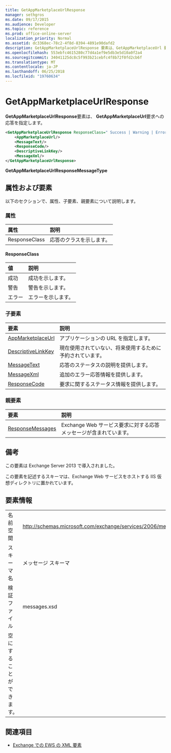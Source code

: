 ```yaml
---
title: GetAppMarketplaceUrlResponse
manager: sethgros
ms.date: 09/17/2015
ms.audience: Developer
ms.topic: reference
ms.prod: office-online-server
localization_priority: Normal
ms.assetid: dc3368ec-78c2-4f8d-8394-4891e90dafd2
description: GetAppMarketplaceUrlResponse 要素は、GetAppMarketplaceUrl 要求への応答を指定します。
ms.openlocfilehash: 553ebfc4615280c77d4a1ef9e5db3e5d10a0f2a4
ms.sourcegitcommit: 34041125dc8c5f993b21cebfc4f8b72f0fd2cb6f
ms.translationtype: MT
ms.contentlocale: ja-JP
ms.lasthandoff: 06/25/2018
ms.locfileid: "19760634"
---
```

# <a name="getappmarketplaceurlresponse"></a>GetAppMarketplaceUrlResponse

**GetAppMarketplaceUrlResponse**要素は、 **GetAppMarketplaceUrl**要求への応答を指定します。 
  
```XML
<GetAppMarketplaceUrlResponse ResponseClass=" Success | Warning | Error ">
    <AppMarketplaceUrl/>
    <MessageText/>
    <ResponseCode/>
    <DescriptiveLinkKey/>
    <MessageXml/>
</GetAppMarketplaceUrlResponse>
```

 **GetAppMarketplaceUrlResponseMessageType**
## <a name="attributes-and-elements"></a>属性および要素

以下のセクションで、属性、子要素、親要素について説明します。
  
### <a name="attributes"></a>属性

|**属性**|**説明**|
|:-----|:-----|
|ResponseClass  <br/> |応答のクラスを示します。  <br/> |
   
#### <a name="responseclass"></a>ResponseClass

|**値**|**説明**|
|:-----|:-----|
|成功  <br/> |成功を示します。  <br/> |
|警告  <br/> |警告を示します。  <br/> |
|エラー  <br/> |エラーを示します。  <br/> |
   
### <a name="child-elements"></a>子要素

|**要素**|**説明**|
|:-----|:-----|
|[AppMarketplaceUrl](appmarketplaceurl.md) <br/> |アプリケーションの URL を指定します。  <br/> |
|[DescriptiveLinkKey](descriptivelinkkey.md) <br/> |現在使用されていない、将来使用するために予約されています。  <br/> |
|[MessageText](messagetext.md) <br/> |応答のステータスの説明を提供します。  <br/> |
|[MessageXml](messagexml.md) <br/> |追加のエラー応答情報を提供します。  <br/> |
|[ResponseCode](responsecode.md) <br/> |要求に関するステータス情報を提供します。  <br/> |
   
### <a name="parent-elements"></a>親要素

|**要素**|**説明**|
|:-----|:-----|
|[ResponseMessages](responsemessages.md) <br/> |Exchange Web サービス要求に対する応答メッセージが含まれています。  <br/> |
   
## <a name="remarks"></a>備考

この要素は Exchange Server 2013 で導入されました。
  
この要素を記述するスキーマは、Exchange Web サービスをホストする IIS 仮想ディレクトリに置かれています。
  
## <a name="element-information"></a>要素情報

|||
|:-----|:-----|
|名前空間  <br/> |http://schemas.microsoft.com/exchange/services/2006/messages  <br/> |
|スキーマ名  <br/> |メッセージ スキーマ  <br/> |
|検証ファイル  <br/> |messages.xsd  <br/> |
|空にすることができます。  <br/> ||
   
## <a name="see-also"></a>関連項目



- [Exchange での EWS の XML 要素](ews-xml-elements-in-exchange.md)

